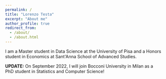 ```yaml
---
permalink: /
title: "Lorenzo Testa"
excerpt: "About me"
author_profile: true
redirect_from: 
  - /about/
  - /about.html
---
```


I am a Master student in Data Science at the University of Pisa and a Honors student in Economics at Sant'Anna School of Advanced Studies.

**UPDATE:** On September 2022, I will join Bocconi University in Milan as a PhD student in Statistics and Computer Science!
